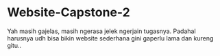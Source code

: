 # Website-Capstone-2
Yah masih gajelas, masih ngerasa jelek ngerjain tugasnya. Padahal harusnya udh bisa bikin website sederhana gini gaperlu lama dan kureng gitu..
